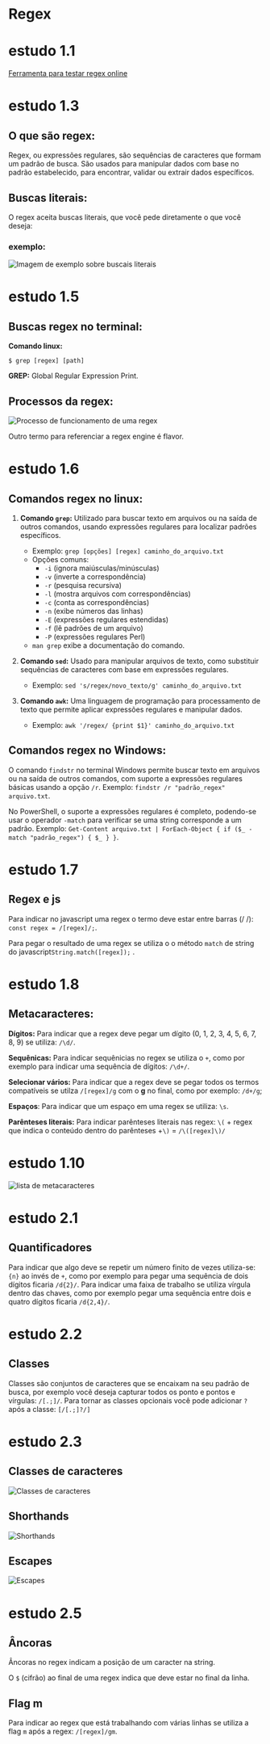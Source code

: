 # Regex

# estudo 1.1

[Ferramenta para testar regex online](https://regex101.com)

# estudo 1.3

## O que são regex:

Regex, ou expressões regulares, são sequências de caracteres que formam um padrão de busca. São usados para manipular dados com base no padrão estabelecido, para encontrar, validar ou extrair dados específicos.

## Buscas literais:

O regex aceita buscas literais, que você pede diretamente o que você deseja:

### exemplo:

![Imagem de exemplo sobre buscais literais](assets/buscas-literais.png)

# estudo 1.5

## Buscas regex no terminal:

**Comando linux:**

```
$ grep [regex] [path]
```

**GREP:** Global Regular Expression Print.

## Processos da regex:

![Processo de funcionamento de uma regex](assets/processo.png)

Outro termo para referenciar a regex engine é flavor.

# estudo 1.6

## Comandos regex no linux:

1. **Comando `grep`:** Utilizado para buscar texto em arquivos ou na saída de outros comandos, usando expressões regulares para localizar padrões específicos.

   - Exemplo: `grep [opções] [regex] caminho_do_arquivo.txt`
   - Opções comuns:
     - `-i` (ignora maiúsculas/minúsculas)
     - `-v` (inverte a correspondência)
     - `-r` (pesquisa recursiva)
     - `-l` (mostra arquivos com correspondências)
     - `-c` (conta as correspondências)
     - `-n` (exibe números das linhas)
     - `-E` (expressões regulares estendidas)
     - `-f` (lê padrões de um arquivo)
     - `-P` (expressões regulares Perl)
   - `man grep` exibe a documentação do comando.

2. **Comando `sed`:** Usado para manipular arquivos de texto, como substituir sequências de caracteres com base em expressões regulares.

   - Exemplo: `sed 's/regex/novo_texto/g' caminho_do_arquivo.txt`

3. **Comando `awk`:** Uma linguagem de programação para processamento de texto que permite aplicar expressões regulares e manipular dados.

   - Exemplo: `awk '/regex/ {print $1}' caminho_do_arquivo.txt`

## Comandos regex no Windows:

O comando `findstr` no terminal Windows permite buscar texto em arquivos ou na saída de outros comandos, com suporte a expressões regulares básicas usando a opção `/r`. Exemplo: `findstr /r "padrão_regex" arquivo.txt`.

No PowerShell, o suporte a expressões regulares é completo, podendo-se usar o operador `-match` para verificar se uma string corresponde a um padrão. Exemplo: `Get-Content arquivo.txt | ForEach-Object { if ($_ -match "padrão_regex") { $_ } }`.

# estudo 1.7

## Regex e js

Para indicar no javascript uma regex o termo deve estar entre barras (/ /): `const regex = /[regex]/;`.

Para pegar o resultado de uma regex se utiliza o o método `match` de string do javascript`String.match([regex]);` .

# estudo 1.8

## Metacaracteres:

**Dígitos:** Para indicar que a regex deve pegar um dígito (0, 1, 2, 3, 4, 5, 6, 7, 8, 9) se utiliza: `/\d/`.

**Sequênicas:** Para indicar sequênicias no regex se utiliza o `+`, como por exemplo para indicar uma sequência de dígitos: `/\d+/`.

**Selecionar vários:** Para indicar que a regex deve se pegar todos os termos compatíveis se utilza `/[regex]/g` com o **g** no final, como por exemplo: `/d+/g`;

**Espaços**: Para indicar que um espaço em uma regex se utiliza: `\s`.

**Parênteses literais:** Para indicar parênteses literais nas regex: `\(` + regex que indica o conteúdo dentro do parênteses +`\)` = `/\([regex]\)/`

# estudo 1.10

![lista de metacaracteres](assets/metacaracteres.png)

# estudo 2.1

## Quantificadores

Para indicar que algo deve se repetir um número finito de vezes utiliza-se: `{n}` ao invés de `+`, como por exemplo para pegar uma sequência de dois dígitos ficaria `/d{2}/`. Para indicar uma faixa de trabalho se utiliza vírgula dentro das chaves, como por exemplo pegar uma sequência entre dois e quatro dígitos ficaria `/d{2,4}/`.

# estudo 2.2

## Classes

Classes são conjuntos de caracteres que se encaixam na seu padrão de busca, por exemplo você deseja capturar todos os ponto e pontos e vírgulas: `/[.;]/`. Para tornar as classes opcionais você pode adicionar `?` após a classe: `[/[.;]?/]`

# estudo 2.3

## Classes de caracteres

![Classes de caracteres](assets/classes-de-caracteres.png)

## Shorthands

![Shorthands](assets/shorthands.png)

## Escapes

![Escapes](assets/escapes.png)

# estudo 2.5

## Âncoras

Âncoras no regex indicam a posição de um caracter na string.

O `$` (cifrão) ao final de uma regex indica que deve estar no final da linha.

## Flag m

Para indicar ao regex que está trabalhando com várias linhas se utiliza a flag `m` após a regex: `/[regex]/gm`.

